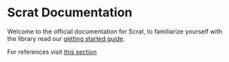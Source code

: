 # Scrat Documentation

Welcome to the official documentation for Scrat, to familiarize yourself with the library read our [getting started guide](getting_started.md).

For references visit [this section](reference/index.md)


